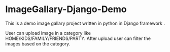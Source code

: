 # ImageGallary-Django-Demo
This is a demo image gallary project written in python in Django framework .

User can upload image in a category like HOME/KIDS/FAMILY/FRIENDS/PARTY.
After upload user can filter the images based on the category.
